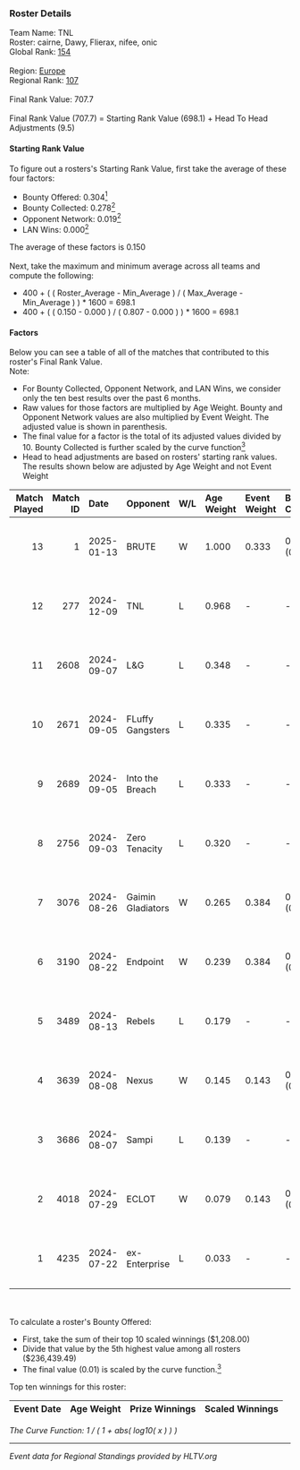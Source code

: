 ### Roster Details<br />
Team Name: TNL<br />
Roster: cairne, Dawy, Flierax, nifee, onic<br />
Global Rank: [154](../../standings_global_2025_01_13.md)<br />
<br />
Region: [Europe]( ../../standings_europe_2025_01_13.md)<br />
Regional Rank: [107]( ../../standings_europe_2025_01_13.md)<br />
<br />
Final Rank Value:  707.7<br />
<br />
Final Rank Value (707.7) = Starting Rank Value (698.1) + Head To Head Adjustments (9.5)<br />

#### Starting Rank Value<br />
To figure out a rosters's Starting Rank Value, first take the average of these four factors:<br />
- Bounty Offered: 0.304[<sup>1</sup>](#table2)
- Bounty Collected: 0.278[<sup>2</sup>](#table1)
- Opponent Network: 0.019[<sup>2</sup>](#table1)
- LAN Wins: 0.000[<sup>2</sup>](#table1)

The average of these factors is 0.150<br />
<br />
Next, take the maximum and minimum average across all teams and compute the following:<br />
- 400 + ( ( Roster_Average - Min_Average ) / ( Max_Average - Min_Average ) ) * 1600 = 698.1
- 400 + ( ( 0.150 - 0.000 ) / ( 0.807 - 0.000 ) ) * 1600 = 698.1


#### Factors<br />
Below you can see a table of all of the matches that contributed to this roster's Final Rank Value.<br />
Note:<br />

- For Bounty Collected, Opponent Network, and LAN Wins, we consider only the ten best results over the past 6 months.
- Raw values for those factors are multiplied by Age Weight. Bounty and Opponent Network values are also multiplied by Event Weight. The adjusted value is shown in parenthesis.
- The final value for a factor is the total of its adjusted values divided by 10. Bounty Collected is further scaled by the curve function[<sup>3</sup>](#curveFunction)
- Head to head adjustments are based on rosters' starting rank values. The results shown below are adjusted by Age Weight and not Event Weight
<span id="table1"></span><br />


| Match Played | Match ID | Date       | Opponent          | W/L | Age Weight | Event Weight | Bounty Collected | Opponent Network | LAN Wins  | H2H Adj. | Roster                               |
| -: | -: | :- | :- | :- | :- | :- | :- | :- | :- | -: | :- |
|           13 |        1 | 2025-01-13 | BRUTE             | W   | 1.000      | 0.333        | 0.008 (0.003)    | 0.088 (0.029)    | 0 (0.000) |    15.91 | cairne, Dawy, Flierax, nifee, onic   |
|           12 |      277 | 2024-12-09 | TNL               | L   | 0.968      | -            | -                | -                | -         |   -10.46 | ch1rs, Dawy, Flierax, nifee, Psycho  |
|           11 |     2608 | 2024-09-07 | L&G               | L   | 0.348      | -            | -                | -                | -         |    -3.39 | cairne, Dawy, Flierax, nifee, Psycho |
|           10 |     2671 | 2024-09-05 | FLuffy Gangsters  | L   | 0.335      | -            | -                | -                | -         |    -4.50 | cairne, Dawy, Flierax, nifee, Psycho |
|            9 |     2689 | 2024-09-05 | Into the Breach   | L   | 0.333      | -            | -                | -                | -         |    -2.70 | cairne, Dawy, Flierax, nifee, Psycho |
|            8 |     2756 | 2024-09-03 | Zero Tenacity     | L   | 0.320      | -            | -                | -                | -         |    -1.36 | cairne, Dawy, Flierax, nifee, Psycho |
|            7 |     3076 | 2024-08-26 | Gaimin Gladiators | W   | 0.265      | 0.384        | 0.080 (0.008)    | 0.871 (0.089)    | 0 (0.000) |     6.56 | cairne, Dawy, Flierax, nifee, Psycho |
|            6 |     3190 | 2024-08-22 | Endpoint          | W   | 0.239      | 0.384        | 0.035 (0.003)    | 0.524 (0.048)    | 0 (0.000) |     5.43 | cairne, Dawy, Flierax, nifee, Psycho |
|            5 |     3489 | 2024-08-13 | Rebels            | L   | 0.179      | -            | -                | -                | -         |    -1.93 | cairne, Dawy, Flierax, nifee, Psycho |
|            4 |     3639 | 2024-08-08 | Nexus             | W   | 0.145      | 0.143        | 0.397 (0.008)    | 0.761 (0.016)    | 0 (0.000) |     4.52 | cairne, Dawy, Flierax, nifee, Psycho |
|            3 |     3686 | 2024-08-07 | Sampi             | L   | 0.139      | -            | -                | -                | -         |    -0.70 | cairne, Dawy, Flierax, nifee, Psycho |
|            2 |     4018 | 2024-07-29 | ECLOT             | W   | 0.079      | 0.143        | 0.284 (0.003)    | 1.000 (0.011)    | 0 (0.000) |     2.44 | cairne, Dawy, Flierax, nifee, Psycho |
|            1 |     4235 | 2024-07-22 | ex-Enterprise     | L   | 0.033      | -            | -                | -                | -         |    -0.28 | cairne, Dawy, Flierax, nifee, Psycho |

<br />
<span id="table2"></span><br />
To calculate a roster's Bounty Offered:<br />

- First, take the sum of their top 10 scaled winnings ($1,208.00)
- Divide that value by the 5th highest value among all rosters ($236,439.49)
- The final value (0.01) is scaled by the curve function.[<sup>3</sup>](#curveFunction)

Top ten winnings for this roster:<br />

| Event Date | Age Weight | Prize Winnings | Scaled Winnings |
| :- | -: | :- | :- |


<span id="curveFunction"></span>_The Curve Function: 1 / ( 1 + abs( log10( x ) ) )_<br />

---
_Event data for Regional Standings provided by HLTV.org_<br />
